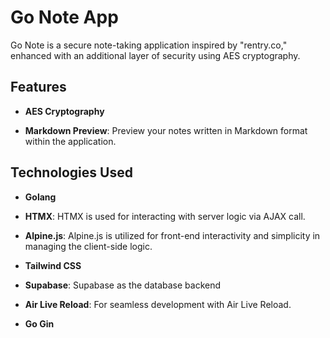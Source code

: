 # Go Note App

Go Note is a secure note-taking application inspired by "rentry.co," enhanced with an additional layer of security using AES cryptography. 

## Features

- **AES Cryptography**

- **Markdown Preview**: Preview your notes written in Markdown format within the application.

## Technologies Used

- **Golang**

- **HTMX**: HTMX is used for interacting with server logic via AJAX call.

- **Alpine.js**: Alpine.js is utilized for front-end interactivity and simplicity in managing the client-side logic.

- **Tailwind CSS**

- **Supabase**: Supabase as the database backend

- **Air Live Reload**: For seamless development with Air Live Reload.

- **Go Gin**
